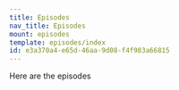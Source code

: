 ```yaml
---
title: Episodes
nav_title: Episodes
mount: episodes
template: episodes/index
id: e3a370a4-e65d-46aa-9d08-f4f983a66815
---
```

Here are the episodes
